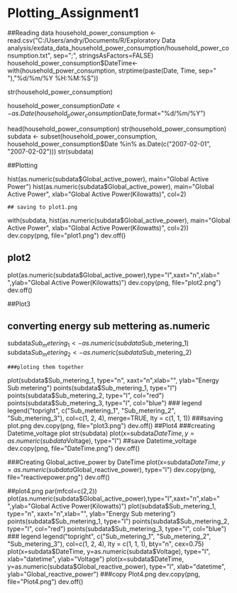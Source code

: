 # Plotting_Assignment1
##Reading data
 household_power_consumption <- read.csv("C:/Users/andry/Documents/R/Exploratory Data analysis/exdata_data_household_power_consumption/household_power_consumption.txt", sep=";", stringsAsFactors=FALSE)
 household_power_consumption$DateTime<-with(household_power_consumption, strptime(paste(Date, Time, sep=" "),"%d/%m/%Y %H:%M:%S"))

 str(household_power_consumption)

 household_power_consumption$Date<-as.Date(household_power_consumption$Date,format="%d/%m/%Y")

 head(household_power_consumption)
 str(household_power_consumption)
 subdata <- subset(household_power_consumption, household_power_consumption$Date %in% as.Date(c("2007-02-01", "2007-02-02")))
 str(subdata)

##Plotting

hist(as.numeric(subdata$Global_active_power), main="Global Active Power")
hist(as.numeric(subdata$Global_active_power), main="Global Active Power", xlab="Global Active Power(Kilowatts)", col=2)

	## saving to plot1.png

with(subdata, hist(as.numeric(subdata$Global_active_power), main="Global Active Power", xlab="Global Active Power(Kilowatts)", col=2))
dev.copy(png, file="plot1.png")
dev.off()

## plot2
plot(as.numeric(subdata$Global_active_power),type="l",xaxt="n",xlab=" ",ylab="Global Active Power(Kilowatts)")
dev.copy(png, file="plot2.png")
dev.off()

##Plot3

## converting energy sub mettering as.numeric
subdata$Sub_metering_1<- as.numeric(subdata$Sub_metering_1)
subdata$Sub_metering_2<- as.numeric(subdata$Sub_metering_2)

	###ploting them together
plot(subdata$Sub_metering_1, type="n", xaxt="n",xlab="", ylab="Energy Sub metering")
points(subdata$Sub_metering_1, type="l")
points(subdata$Sub_metering_2, type="l", col="red")
points(subdata$Sub_metering_3, type="l", col="blue")
	### legend
legend("topright", c("Sub_metering_1", "Sub_metering_2", "Sub_metering_3"), col=c(1, 2, 4), merge=TRUE, lty = c(1, 1, 1))
	###saving plot.png
dev.copy(png, file="plot3.png")
dev.off()
##Plot4
###creating Datetime_voltage plot
str(subdata)
plot(x=subdata$DateTime, y=as.numeric(subdata$Voltage), type="l")
##save Datetime_voltage
dev.copy(png, file="DateTime.png")
dev.off()

###Creating Global_active_power by DateTime
plot(x=subdata$DateTime, y=as.numeric(subdata$Global_reactive_power), type="l")
dev.copy(png, file="reactivepower.png")
dev.off()

##plot4.png
par(mfcol=c(2,2))
plot(as.numeric(subdata$Global_active_power),type="l",xaxt="n",xlab=" ",ylab="Global Active Power(Kilowatts)")
plot(subdata$Sub_metering_1, type="n", xaxt="n",xlab="", ylab="Energy Sub metering")
points(subdata$Sub_metering_1, type="l")
points(subdata$Sub_metering_2, type="l", col="red")
points(subdata$Sub_metering_3, type="l", col="blue")
	### legend
legend("topright", c("Sub_metering_1", "Sub_metering_2", "Sub_metering_3"), col=c(1, 2, 4),  lty = c(1, 1, 1), bty="n", cex=0.75)
plot(x=subdata$DateTime, y=as.numeric(subdata$Voltage), type="l", xlab="datetime", ylab="Voltage")
plot(x=subdata$DateTime, y=as.numeric(subdata$Global_reactive_power), type="l", xlab="datetime", ylab="Global_reactive_power")
	###copy Plot4.png
dev.copy(png, file="Plot4.png")
dev.off()
